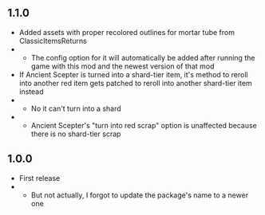 ## 1.1.0

- Added assets with proper recolored outlines for mortar tube from ClassicItemsReturns
- - The config option for it will automatically be added after running the game with this mod and the newest version of that mod
- If Ancient Scepter is turned into a shard-tier item, it's method to reroll into another red item gets patched to reroll into another shard-tier item instead
- - No it can't turn into a shard
- - Ancient Scepter's "turn into red scrap" option is unaffected because there is no shard-tier scrap

## 1.0.0

- First release
- - But not actually, I forgot to update the package's name to a newer one